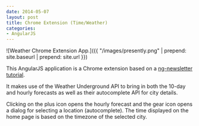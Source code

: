 ```yaml
---
date: 2014-05-07
layout: post
title: Chrome Extension (Time/Weather)
categories:
- AngularJS
---
```


![Weather Chrome Extension App.]({{ "/images/presently.png" | prepend: site.baseurl | prepend: site.url }})

This AngularJS application is a Chrome extension based on a [ng-newsletter tutorial](http://www.ng-newsletter.com/posts/chrome-apps-on-angular.html).

It makes use of the Weather Underground API to bring in both the 10-day and hourly forecasts as well as their autocomplete API for city details.

Clicking on the plus icon opens the hourly forecast and the gear icon opens a dialog for selecting a location (autocomplete). The time displayed on the home page is based on the timezone of the selected city.